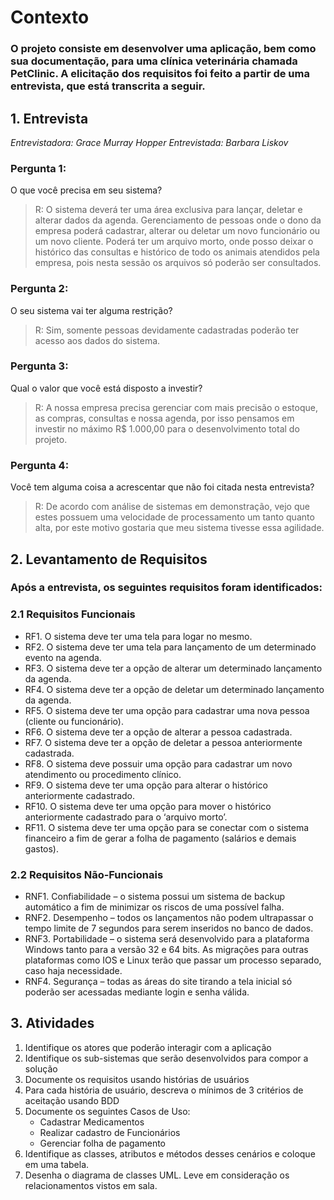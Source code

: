 # Contexto
### O projeto consiste em desenvolver uma aplicação, bem como sua documentação, para uma clínica veterinária chamada PetClinic. A elicitação dos requisitos foi feito a partir de uma entrevista, que está transcrita a seguir.


## 1. Entrevista

*Entrevistadora: Grace Murray Hopper*
*Entrevistada: Barbara Liskov*

### Pergunta 1:
O que você precisa em seu sistema?
> R: O sistema deverá ter uma área exclusiva para lançar, deletar e
alterar dados da agenda. Gerenciamento de pessoas onde o dono da
empresa poderá cadastrar, alterar ou deletar um novo funcionário ou um
novo cliente. Poderá ter um arquivo morto, onde posso deixar o histórico
das consultas e histórico de todo os animais atendidos pela empresa, pois
nesta sessão os arquivos só poderão ser consultados.

### Pergunta 2:
O seu sistema vai ter alguma restrição?
> R: Sim, somente pessoas devidamente cadastradas poderão ter
acesso aos dados do sistema.

### Pergunta 3:
Qual o valor que você está disposto a investir?
> R: A nossa empresa precisa gerenciar com mais precisão o estoque,
as compras, consultas e nossa agenda, por isso pensamos em investir no
máximo R$ 1.000,00 para o desenvolvimento total do projeto.

### Pergunta 4:
Você tem alguma coisa a acrescentar que não foi citada nesta
entrevista?
> R: De acordo com análise de sistemas em demonstração, vejo que
estes possuem uma velocidade de processamento um tanto quanto alta, por
este motivo gostaria que meu sistema tivesse essa agilidade.


## 2. Levantamento de Requisitos
### Após a entrevista, os seguintes requisitos foram identificados:

### 2.1 Requisitos Funcionais

- RF1. O sistema deve ter uma tela para logar no mesmo.
- RF2. O sistema deve ter uma tela para lançamento de um determinado
evento na agenda.
- RF3. O sistema deve ter a opção de alterar um determinado lançamento da
agenda.
- RF4. O sistema deve ter a opção de deletar um determinado lançamento da
agenda.
- RF5. O sistema deve ter uma opção para cadastrar uma nova pessoa
(cliente ou funcionário).
- RF6. O sistema deve ter a opção de alterar a pessoa cadastrada.
- RF7. O sistema deve ter a opção de deletar a pessoa anteriormente
cadastrada.
- RF8. O sistema deve possuir uma opção para cadastrar um novo
atendimento ou procedimento clínico.
- RF9. O sistema deve ter uma opção para alterar o histórico anteriormente
cadastrado.
- RF10. O sistema deve ter uma opção para mover o histórico anteriormente
cadastrado para o ‘arquivo morto’.
- RF11. O sistema deve ter uma opção para se conectar com o sistema
financeiro a fim de gerar a folha de pagamento (salários e demais gastos).


### 2.2 Requisitos Não-Funcionais

- RNF1. Confiabilidade – o sistema possui um sistema de backup automático
a fim de minimizar os riscos de uma possível falha.
- RNF2. Desempenho – todos os lançamentos não podem ultrapassar o
tempo limite de 7 segundos para serem inseridos no banco de dados.
- RNF3. Portabilidade – o sistema será desenvolvido para a plataforma
Windows tanto para a versão 32 e 64 bits. As migrações para outras
plataformas como IOS e Linux terão que passar um processo separado,
caso haja necessidade.
- RNF4. Segurança – todas as áreas do site tirando a tela inicial só poderão
ser acessadas mediante login e senha válida.


## 3. Atividades

1. Identifique os atores que poderão interagir com a aplicação
2. Identifique os sub-sistemas que serão desenvolvidos para compor a solução
3. Documente os requisitos usando histórias de usuários
4. Para cada história de usuário, descreva o mínimos de 3 critérios de aceitação usando BDD
5. Documente os seguintes Casos de Uso:
   - Cadastrar Medicamentos
   - Realizar cadastro de Funcionários
   - Gerenciar folha de pagamento
6. Identifique as classes, atributos e métodos desses cenários e coloque em uma tabela.
7. Desenha o diagrama de classes UML. Leve em consideração os relacionamentos vistos em sala.

